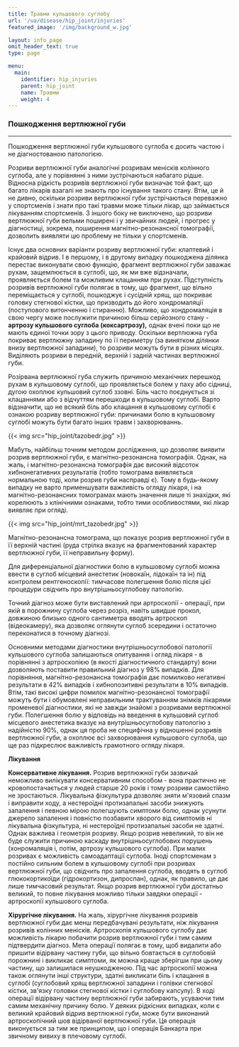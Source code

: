 ```yaml
---
title: Травми кульшового суглобу
url: '/ua/disease/hip_joint/injuries'
featured_image: '/img/background_w.jpg'

layout: info_page
omit_header_text: true
type: page

menu:
  main:
    identifier: hip_injuries
    parent: hip_joint
    name: Травми
    weight: 4
---
```


### Пошкодження вертлюжної губи 
****

Пошкодження вертлюжної губи кульшового суглоба є досить частою і не діагностованою патологією.

Розриви вертлюжної губи аналогічні розривам менісків колінного суглоба, але у порівнянні з ними зустрічаються набагато
рідше. Відносна рідкість розривів вертлюжної губи визначає той факт, що багато лікарів взагалі не знають про існування
такого стану. Втім, це й не дивно, оскільки розриви вертлюжної губи зустрічаються переважно у спортсменів і знати про
такі травми може тільки лікар, що займається лікуванням спортсменів. З іншого боку не виключено, що розриви вертлюжної
губи вельми поширені і у звичайних людей, і прогрес у діагностиці, зокрема, поширення магнітно-резонансної томографії,
дозволить виявляти цю проблему не тільки у спортсменів.

Існує два основних варіанти розриву вертлюжної губи: клаптевий і крайовий відрив. І в першому, і в другому випадку
пошкоджена ділянка перестає виконувати свою функцію, фрагмент вертлюжної губи заважає рухам, защемлюється в суглобі, що,
як ми вже відзначали, проявляється болем та можливим клацанням при рухах. Підступність розривів вертлюжної губи полягає
в тому, що фрагмент, що вільно переміщається у суглобі, пошкоджує і сусідній хрящ, що покриває головку стегнової
кістки, що призводить до його хондромаляції (поступового витонченню і стиранню). Можливо, що хондромаляція в свою чергу
може послужити причиною більш серйозного стану - **артрозу кульшового суглоба (коксартрозу),** однак вчені поки що не
мають єдиної точки зору з цього приводу. Оскільки вертлюжна губа покриває вертлюжну западину по її периметру (за
винятком ділянки внизу вертлюжної западини), то розриви можуть бути в різних місцях. Виділяють розриви в передній,
верхній і задній частинах вертлюжної губи.

Розірвана вертлюжної губа служить причиною механічних перешкод рухам в кульшовому суглобі, що проявляється болем у паху
або сідниці, дугою охоплює кульшовий суглоб ззовні. Біль часто поєднується зі клацаннями або з відчуттям перешкоди в
кульшовому суглобі. Варто відзначити, що не всякий біль або клацання в кульшовому суглобі є ознакою розриву вертлюжної
губи: причинами болю в кульшовому суглобі можуть бути багато інших травм і захворюваннь.

{{< img src="hip_joint/tazobedr.jpg" >}}


Мабуть, найбільш точним методом дослідження, що дозволяє виявити розрив вертлюжної губи, є магнітно-резонансна
томографія. Однак, на жаль, і магнітно-резонансна томографія дає високий відсоток хибнонегативних результатів
(тобто томограма виявляється нормальною тоді, коли розрив губи насправді є). Тому в будь-якому випадку не варто
применшувати важливість огляду лікаря, і на магнітно-резонансних томограмах мають значення лише ті знахідки, які
корелюють з клінічними ознаками, тобто тими особливостями, які лікар виявляє при огляді.

{{< img src="hip_joint/mrt_tazobedr.jpg" >}}

Магнітно-резонансна томограма, що показує розрив вертлюжної губи в її верхній частині (руда стрілка вказує на
фрагментований характер вертлюжної губи, її неправильну форму).

Для диференціальної діагностики болю в кульшовому суглобі можна ввести в суглоб місцевий анестетик (новокаїн, лідокаїн
та ін) під контролем рентгеноскопії: тимчасове полегшення болю після цієї процедури свідчить про внутрішньосуглобову
патологію.

Точний діагноз може бути виставлений при артроскопії - операції, при якій в порожнину суглоба через розріз, навіть
швидше прокол, довжиною близько одного сантиметра вводять артроскоп (відеокамеру), яка дозволяє оглянути суглоб
зсередини і остаточно переконатися в точному діагнозі.

Основними методами діагностики внутрішньосуглобової патології кульшового суглоба залишаються опитування і огляд лікаря -
в порівнянні з артроскопією (в якості діагностичного стандарту) вони дозволяють поставити правильний діагноз у 98%
випадків. Для порівняння, магнітно-резонансна томографія дає помилково негативні результати в 42% випадків і
хибнопозитивні результати в 10% випадків. Втім, такі високі цифри помилок магнітно-резонансної томографії можуть бути і
обумовлені неправильним трактуванням знімків лікарями променевої діагностики, які не завжди знайомі з розривами
вертлюжної губи. Полегшення болю у відповідь на введення в кульшовий суглоб місцевого анестетика вказує на
внутрішньосуглобову патологію з надійністю 90%, однак ця проба не специфічна у відношенні розривів вертлюжної губи, а
охоплює всі захворювання кульшового суглоба, що ще раз підкреслює важливість грамотного огляду лікаря.

**Лікування**

**Консервативне лікування.** Розрив вертлюжної губи зазвичай неможливо вилікувати консервативним способом - вона
практично не кровопостачається у людей старше 20 років і тому розриви самостійно не зростаються. Лікувальна фізкультура
дозволяє зняти м'язовий спазм і виправити ходу, а нестероїдні протизапальні засоби знижують запалення і певною мірою
полегшують симптоми болю, однак усунути джерело запалення і повністю позбавити хворого від симптомів ні лікувальна
фізкультура, ні нестероїдні протизапальні засоби не здатні. Однак важлива і геометрія розриву. Якщо розрив невеликий, то
він не буде служити причиною каскаду внутрішньосуглобових порушень (хонромаляція і, потім, артрозу кульшового суглоба).
При малих розривах є можливість самоадаптації суглоба. Іноді спортсменам з постійно сильним болем в кульшовому суглобі
при розривах вертлюжної губи, що свідчить про запалення суглоба, вводять в суглоб глюкокортикоїди (гідрокортизон,
дипроспан), однак, як правило, це дає лише тимчасовий результат. Якщо розрив вертлюжної губи достатньо великий, то повне
лікування можливо тільки завдяки операції - артроскопії кульшового суглоба.

**Хірургічне лікування.** На жаль, хірургічне лікування розривів вертлюжної губи дає менш передбачувані результати, ніж
лікування розривів колінних менісків. Артроскопія кульшового суглобу дає можливість лікарю побачити розрив вертлюжної
губи і тим самим підтвердити діагноз. Мета операції полягає в тому, щоб видалити або пришити відірвану частину губи, що
вільно бовтається в суглобовій порожнині і викликає симптоми, як можна краще зберігши при цьому частину, що залишилася
неушкодженою. Під час артроскопії можна також оглянути інші структури, здатні викликати біль і клацання в суглобі
(суглобовий хрящ вертлюжної западини і голівки стегнової кістки, зв'язку головки стегнової кістки і суглобову капсулу).
В ході операції відірвану частину вертлюжної губи забирають, усуваючи тим самим механічну причину болю. У деяких
рідкісних випадках, коли є великий крайовий відрив вертлюжної губи, може бути виконаний артроскопічний шов відірваної
вертлюжної губи. Ця операція виконується за тим же принципом, що і операція Банкарта при звичному вивиху в плечовому
суглобі.



